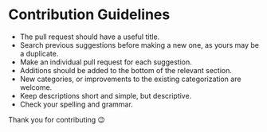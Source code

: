 # Contribution Guidelines
- The pull request should have a useful title.
- Search previous suggestions before making a new one, as yours may be a duplicate.
- Make an individual pull request for each suggestion.
- Additions should be added to the bottom of the relevant section.
- New categories, or improvements to the existing categorization are welcome.
- Keep descriptions short and simple, but descriptive.
- Check your spelling and grammar.

Thank you for contributing 😉
